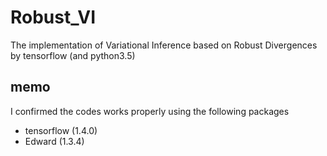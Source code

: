 # Robust_VI
The implementation of Variational Inference based on Robust Divergences by tensorflow (and python3.5)

## memo
I confirmed the codes works properly using the following packages
* tensorflow (1.4.0)
* Edward (1.3.4)

